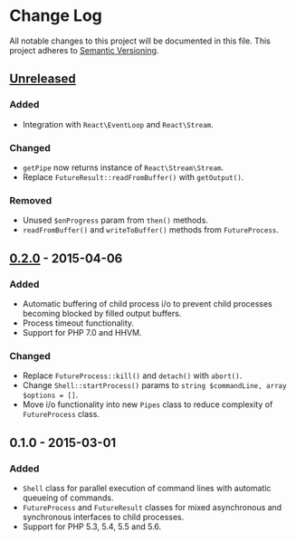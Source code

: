 # Change Log
All notable changes to this project will be documented in this file.
This project adheres to [Semantic Versioning](http://semver.org/).

## [Unreleased]
### Added
- Integration with `React\EventLoop` and `React\Stream`.

### Changed
- `getPipe` now returns instance of `React\Stream\Stream`.
- Replace `FutureResult::readFromBuffer()` with `getOutput()`.

### Removed
- Unused `$onProgress` param from `then()` methods.
- `readFromBuffer()` and `writeToBuffer()` methods from `FutureProcess`.

## [0.2.0] - 2015-04-06
### Added
- Automatic buffering of child process i/o to prevent child processes becoming blocked by filled output buffers.
- Process timeout functionality.
- Support for PHP 7.0 and HHVM.

### Changed
- Replace `FutureProcess::kill()` and `detach()` with `abort()`.
- Change `Shell::startProcess()` params to `string $commandLine, array $options = []`.
- Move i/o functionality into new `Pipes` class to reduce complexity of `FutureProcess` class.

## 0.1.0 - 2015-03-01
### Added
- `Shell` class for parallel execution of command lines with automatic queueing of commands.
- `FutureProcess` and `FutureResult` classes for mixed asynchronous and synchronous interfaces to child processes.
- Support for PHP 5.3, 5.4, 5.5 and 5.6.

[unreleased]: https://github.com/joshdifabio/future-process/compare/v0.2.0...HEAD
[0.2.0]: https://github.com/joshdifabio/future-process/compare/v0.1.0...v0.2.0
